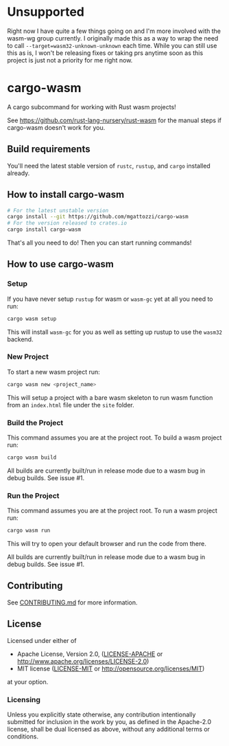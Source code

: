 # Unsupported

Right now I have quite a few things going on and I'm more involved with the wasm-wg group currently.
I originally made this as a way to wrap the need to call `--target=wasm32-unknown-unknown` each
time. While you can still use this as is, I won't be releasing fixes or taking prs anytime soon as
this project is just not a priority for me right now.

# cargo-wasm

A cargo subcommand for working with Rust wasm projects!

See https://github.com/rust-lang-nursery/rust-wasm for the manual steps if cargo-wasm doesn't work for you.

## Build requirements

You'll need the latest stable version of `rustc`, `rustup`, and `cargo`
installed already.

## How to install cargo-wasm

```bash
# For the latest unstable version
cargo install --git https://github.com/mgattozzi/cargo-wasm
# For the version released to crates.io
cargo install cargo-wasm
```

That's all you need to do! Then you can start running commands!

## How to use cargo-wasm

### Setup

If you have never setup `rustup` for wasm or `wasm-gc` yet at all you need to run:

```bash
cargo wasm setup
```

This will install `wasm-gc` for you as well as setting up rustup to use the
`wasm32` backend.

### New Project

To start a new wasm project run:

```bash
cargo wasm new <project_name>
```

This will setup a project with a bare wasm skeleton to run wasm function from an
`index.html` file under the `site` folder.

### Build the Project

This command assumes you are at the project root. To build a wasm project run:

```bash
cargo wasm build
```

All builds are currently built/run in release mode due to a wasm bug in debug
builds. See issue #1.

### Run the Project

This command assumes you are at the project root. To run a wasm project run:

```bash
cargo wasm run
```

This will try to open your default browser and run the code from there.

All builds are currently built/run in release mode due to a wasm bug in debug
builds. See issue #1.

## Contributing
See [CONTRIBUTING.md](CONTRIBUTING.md) for more information.

## License

Licensed under either of

 * Apache License, Version 2.0, ([LICENSE-APACHE](LICENSE-APACHE) or http://www.apache.org/licenses/LICENSE-2.0)
 * MIT license ([LICENSE-MIT](LICENSE-MIT) or http://opensource.org/licenses/MIT)

at your option.

### Licensing

Unless you explicitly state otherwise, any contribution intentionally submitted
for inclusion in the work by you, as defined in the Apache-2.0 license, shall be
dual licensed as above, without any additional terms or conditions.
